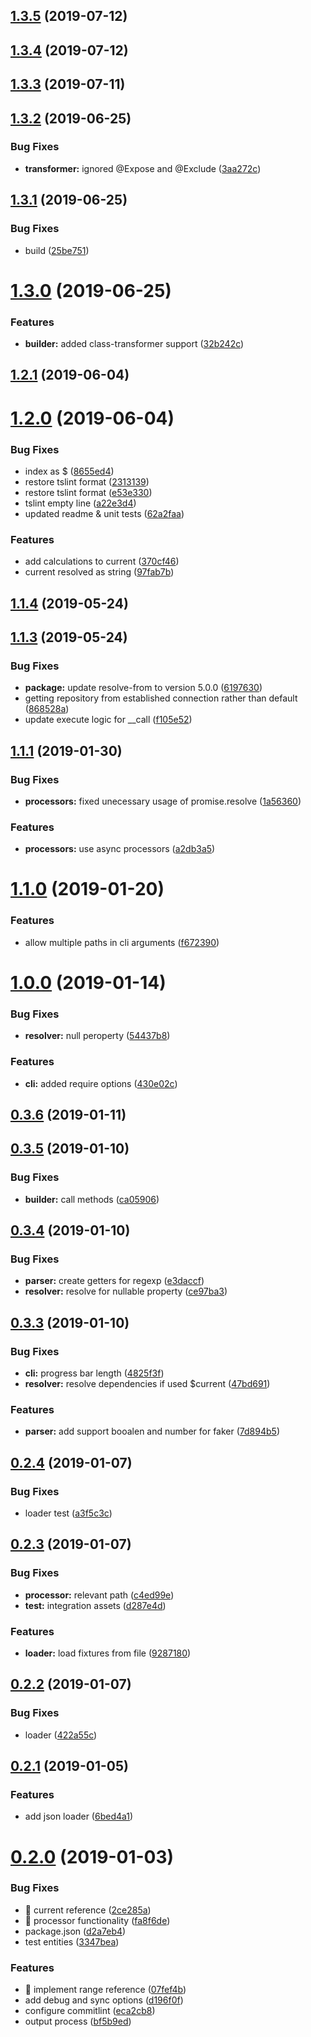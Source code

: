 ## [1.3.5](https://github.com/RobinCK/typeorm-fixtures/compare/1.3.4...1.3.5) (2019-07-12)

## [1.3.4](https://github.com/RobinCK/typeorm-fixtures/compare/1.3.3...1.3.4) (2019-07-12)

## [1.3.3](https://github.com/RobinCK/typeorm-fixtures/compare/1.3.2...1.3.3) (2019-07-11)

## [1.3.2](https://github.com/RobinCK/typeorm-fixtures/compare/1.3.1...1.3.2) (2019-06-25)

### Bug Fixes

- **transformer:** ignored @Expose and @Exclude ([3aa272c](https://github.com/RobinCK/typeorm-fixtures/commit/3aa272c))

## [1.3.1](https://github.com/RobinCK/typeorm-fixtures/compare/1.3.0...1.3.1) (2019-06-25)

### Bug Fixes

- build ([25be751](https://github.com/RobinCK/typeorm-fixtures/commit/25be751))

# [1.3.0](https://github.com/RobinCK/typeorm-fixtures/compare/1.2.1...1.3.0) (2019-06-25)

### Features

- **builder:** added class-transformer support ([32b242c](https://github.com/RobinCK/typeorm-fixtures/commit/32b242c))

## [1.2.1](https://github.com/RobinCK/typeorm-fixtures/compare/1.2.0...1.2.1) (2019-06-04)

# [1.2.0](https://github.com/RobinCK/typeorm-fixtures/compare/1.1.4...1.2.0) (2019-06-04)

### Bug Fixes

- index as \$ ([8655ed4](https://github.com/RobinCK/typeorm-fixtures/commit/8655ed4))
- restore tslint format ([2313139](https://github.com/RobinCK/typeorm-fixtures/commit/2313139))
- restore tslint format ([e53e330](https://github.com/RobinCK/typeorm-fixtures/commit/e53e330))
- tslint empty line ([a22e3d4](https://github.com/RobinCK/typeorm-fixtures/commit/a22e3d4))
- updated readme & unit tests ([62a2faa](https://github.com/RobinCK/typeorm-fixtures/commit/62a2faa))

### Features

- add calculations to current ([370cf46](https://github.com/RobinCK/typeorm-fixtures/commit/370cf46))
- current resolved as string ([97fab7b](https://github.com/RobinCK/typeorm-fixtures/commit/97fab7b))

## [1.1.4](https://github.com/RobinCK/typeorm-fixtures/compare/1.1.3...1.1.4) (2019-05-24)

## [1.1.3](https://github.com/RobinCK/typeorm-fixtures/compare/1.1.1...1.1.3) (2019-05-24)

### Bug Fixes

- **package:** update resolve-from to version 5.0.0 ([6197630](https://github.com/RobinCK/typeorm-fixtures/commit/6197630))
- getting repository from established connection rather than default ([868528a](https://github.com/RobinCK/typeorm-fixtures/commit/868528a))
- update execute logic for \_\_call ([f105e52](https://github.com/RobinCK/typeorm-fixtures/commit/f105e52))

## [1.1.1](https://github.com/RobinCK/typeorm-fixtures/compare/1.1.0...1.1.1) (2019-01-30)

### Bug Fixes

- **processors:** fixed unecessary usage of promise.resolve ([1a56360](https://github.com/RobinCK/typeorm-fixtures/commit/1a56360))

### Features

- **processors:** use async processors ([a2db3a5](https://github.com/RobinCK/typeorm-fixtures/commit/a2db3a5))

# [1.1.0](https://github.com/RobinCK/typeorm-fixtures/compare/1.0.0...1.1.0) (2019-01-20)

### Features

- allow multiple paths in cli arguments ([f672390](https://github.com/RobinCK/typeorm-fixtures/commit/f672390))

# [1.0.0](https://github.com/RobinCK/typeorm-fixtures/compare/0.3.6...1.0.0) (2019-01-14)

### Bug Fixes

- **resolver:** null peroperty ([54437b8](https://github.com/RobinCK/typeorm-fixtures/commit/54437b8))

### Features

- **cli:** added require options ([430e02c](https://github.com/RobinCK/typeorm-fixtures/commit/430e02c))

## [0.3.6](https://github.com/RobinCK/typeorm-fixtures/compare/0.3.5...0.3.6) (2019-01-11)

## [0.3.5](https://github.com/RobinCK/typeorm-fixtures/compare/0.3.4...0.3.5) (2019-01-10)

### Bug Fixes

- **builder:** call methods ([ca05906](https://github.com/RobinCK/typeorm-fixtures/commit/ca05906))

## [0.3.4](https://github.com/RobinCK/typeorm-fixtures/compare/0.3.3...0.3.4) (2019-01-10)

### Bug Fixes

- **parser:** create getters for regexp ([e3daccf](https://github.com/RobinCK/typeorm-fixtures/commit/e3daccf))
- **resolver:** resolve for nullable property ([ce97ba3](https://github.com/RobinCK/typeorm-fixtures/commit/ce97ba3))

## [0.3.3](https://github.com/RobinCK/typeorm-fixtures/compare/0.2.4...0.3.3) (2019-01-10)

### Bug Fixes

- **cli:** progress bar length ([4825f3f](https://github.com/RobinCK/typeorm-fixtures/commit/4825f3f))
- **resolver:** resolve dependencies if used \$current ([47bd691](https://github.com/RobinCK/typeorm-fixtures/commit/47bd691))

### Features

- **parser:** add support booalen and number for faker ([7d894b5](https://github.com/RobinCK/typeorm-fixtures/commit/7d894b5))

## [0.2.4](https://github.com/RobinCK/typeorm-fixtures/compare/0.2.3...0.2.4) (2019-01-07)

### Bug Fixes

- loader test ([a3f5c3c](https://github.com/RobinCK/typeorm-fixtures/commit/a3f5c3c))

## [0.2.3](https://github.com/RobinCK/typeorm-fixtures/compare/0.2.2...0.2.3) (2019-01-07)

### Bug Fixes

- **processor:** relevant path ([c4ed99e](https://github.com/RobinCK/typeorm-fixtures/commit/c4ed99e))
- **test:** integration assets ([d287e4d](https://github.com/RobinCK/typeorm-fixtures/commit/d287e4d))

### Features

- **loader:** load fixtures from file ([9287180](https://github.com/RobinCK/typeorm-fixtures/commit/9287180))

## [0.2.2](https://github.com/RobinCK/typeorm-fixtures/compare/0.2.1...0.2.2) (2019-01-07)

### Bug Fixes

- loader ([422a55c](https://github.com/RobinCK/typeorm-fixtures/commit/422a55c))

## [0.2.1](https://github.com/RobinCK/typeorm-fixtures/compare/0.2.0...0.2.1) (2019-01-05)

### Features

- add json loader ([6bed4a1](https://github.com/RobinCK/typeorm-fixtures/commit/6bed4a1))

# [0.2.0](https://github.com/RobinCK/typeorm-fixtures/compare/eca2cb8...0.2.0) (2019-01-03)

### Bug Fixes

- 🐛 current reference ([2ce285a](https://github.com/RobinCK/typeorm-fixtures/commit/2ce285a))
- 🐛 processor functionality ([fa8f6de](https://github.com/RobinCK/typeorm-fixtures/commit/fa8f6de))
- package.json ([d2a7eb4](https://github.com/RobinCK/typeorm-fixtures/commit/d2a7eb4))
- test entities ([3347bea](https://github.com/RobinCK/typeorm-fixtures/commit/3347bea))

### Features

- 🎸 implement range reference ([07fef4b](https://github.com/RobinCK/typeorm-fixtures/commit/07fef4b))
- add debug and sync options ([d196f0f](https://github.com/RobinCK/typeorm-fixtures/commit/d196f0f))
- configure commitlint ([eca2cb8](https://github.com/RobinCK/typeorm-fixtures/commit/eca2cb8))
- output process ([bf5b9ed](https://github.com/RobinCK/typeorm-fixtures/commit/bf5b9ed))
